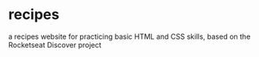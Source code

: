 # recipes
a recipes website for practicing basic HTML and CSS skills, based on the Rocketseat Discover project
